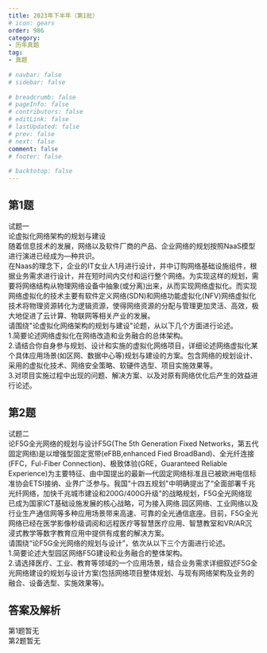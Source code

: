 ```yaml
---  
title: 2023年下半年（第1批）  
# icon: gears  
order: 986  
category:  
- 历年真题  
tag:  
- 真题  
  
# navbar: false  
# sidebar: false  
  
# breadcrumb: false  
# pageInfo: false  
# contributors: false  
# editLink: false  
# lastUpdated: false  
# prev: false  
# next: false  
comment: false  
# footer: false  
  
# backtotop: false  
---  
```

## 第1题 ##

试题一  
论虚拟化网络架构的规划与建设  
随着信息技术的发展，网络以及软件厂商的产品、企业网络的规划按照NaaS模型进行演进已经成为—种共识。  
在Naas的理念下，企业的IT女业人1月进行设计，并中订购网络基础设施组件，根据业务需求进行设计，并在短时间内交付和运行整个网络。为实现这样的规划，需要将网络结构从物理网络设备中抽象(或分离)出来，从而实现网络虚拟化。而实现网络虚拟化的技术主要有软件定义网络(SDN)和网络功能虚拟化(NFV)网络虚拟化技术将物理资源转化为逻辑资源，使得网络资源的分配与管理更加灵活、高效，极大地促进了云计算、物联网等相关产业的发展。  
请围绕"论虚拟化网络架构的规划与建设"论题，从以下几个方面进行论述。  
1.简要论述网络虚拟化在网络改造和业务融合的总体架构。  
2.请结合你自身参与规划、设计和实施的虚拟化网络项目，详细论述网络虚拟化某个具体应用场景(如区网、数据中心等)规划与建设的方案。包含网络的规划设计、采用的虚拟化技术、网络安全策略、软硬件选型、项目实施效果等。  
3.对项目实施过程中出现的问题、解决方案、以及对原有网络优化后产生的效益进行论述。  


## 第2题 ##

试题二  
论F5G全光网络的规划与设计F5G(The 5th Generation Fixed Networks，第五代固定网络)是以增强型固定宽带(eFBB,enhanced Fied BroadBand)、全光纤连接(FFC，Ful-Fiber Connection)、极致体验(GRE，Guaranteed Reliable Experience)为主要特征、由中国提出的最新—代固定网络标准且已被欧洲电信标准协会ETSI接纳、业界广泛参与。我国“十四五规划"中明确提出了“全面部署千兆光纤网络，加快千兆城市建设和200G/400G升级"的战略规划，F5G全光网络现已成为国家ICT基础设施发展的核心战略，可为接入网络.园区网络、工业网络以及行业生产通信网等多种应用场景带来高速、可靠的全光通信底座。目前，F5G全光网络已经在医学影像秒级调阅和远程医疗等智慧医疗应用、智慧教室和VR/AR沉浸式教学等数字教育应用中提供有成套的解决方案。  
请围绕“论F5G全光网络的规划与设计”，依次从以下三个方面进行论述。  
1.简要论述大型园区网络F5G建设和业务融合的整体架构。  
2.请选择医疗、工业、教育等领域的一个应用场景，结合业务需求详细叙述F5G全光网络建设的规划与设计方案(包括网络项目整体规划、与现有网络架构及业务的融合、设备选型、实施效果等)。  
  


## 答案及解析 ##

  

第1题暂无  
第2题暂无  


